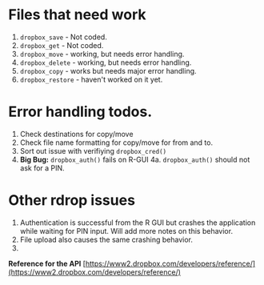 #  Files that need  work
1. `dropbox_save` - Not coded.
2. `dropbox_get` - Not coded.
3. `dropbox_move` - working, but needs error handling.
4. `dropbox_delete` - working, but needs error handling.
5. `dropbox_copy` - works but needs major error handling.
6. `dropbox_restore` - haven't worked on it yet.

# Error handling todos.
1. Check destinations for copy/move
2. Check file name formatting for copy/move for from and to.
3. Sort out issue with verifiying `dropbox_cred()`
4. **Big Bug:** `dropbox_auth()` fails on R-GUI
4a. `dropbox_auth()` should not ask for a PIN.

# Other rdrop issues
1. Authentication is successful from the R GUI but crashes the application while waiting for PIN input. Will add more notes on this behavior.
2. File upload also causes the same crashing behavior.
3.
**Reference for the API**
[https://www2.dropbox.com/developers/reference/](https://www2.dropbox.com/developers/reference/)